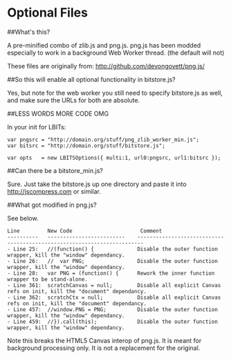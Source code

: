 Optional Files
==============

##What's this?

A pre-minified combo of zlib.js and png.js.  png.js has been modded especially to work in a background Web Worker thread.  (the default will not)

These files are originally from: http://github.com/devongovett/png.js/

##So this will enable all optional functionality in bitstore.js?

Yes, but note for the web worker you still need to specify bitstore.js as well, and make sure the URLs for both are absolute.

##LESS WORDS MORE CODE OMG

In your init for LBITs:

```
var pngsrc = "http://domain.org/stuff/png_zlib_worker_min.js";
var bitsrc = "http://domain.org/stuff/bitstore.js";

var opts   = new LBITSOptions({ multi:1, url0:pngsrc, url1:bitsrc });
```

##Can there be a bitstore_min.js?

Sure.  Just take the bitstore.js up one directory and paste it into http://jscompress.com or similar.

##What got modified in png.js?

See below.

```
Line         New Code                      Comment
----------   -------------------------    ------------------------------------------------------------------------
- Line 25:   //(function() {              Disable the outer function wrapper, kill the "window" dependancy.
- Line 26:   //  var PNG;                 Disable the outer function wrapper, kill the "window" dependancy.
- Line 28:   var PNG = (function() {      Rework the inner function wrapper to be stand-alone.
- Line 361:  scratchCanvas = null;        Disable all explicit Canvas refs on init, kill the "document" dependancy.
- Line 362:  scratchCtx = null;           Disable all explicit Canvas refs on init, kill the "document" dependancy.
- Line 457:  //window.PNG = PNG;          Disable the outer function wrapper, kill the "window" dependancy.
- Line 459:  //}).call(this);             Disable the outer function wrapper, kill the "window" dependancy.
```

Note this breaks the HTML5 Canvas interop of png.js.  It is meant for background processing only.  It is not a replacement for the original.
